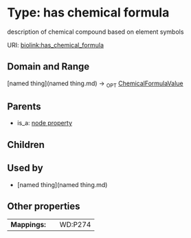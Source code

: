 
# Type: has chemical formula


description of chemical compound based on element symbols

URI: [biolink:has_chemical_formula](https://w3id.org/biolink/vocab/has_chemical_formula)


## Domain and Range

[named thing](named thing.md) ->  <sub>OPT</sub> [ChemicalFormulaValue](type/ChemicalFormulaValue.md)

## Parents

 *  is_a: [node property](node_property.md)

## Children


## Used by

 * [named thing](named thing.md)

## Other properties

|  |  |  |
| --- | --- | --- |
| **Mappings:** | | WD:P274 |

